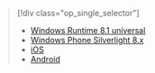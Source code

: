 > [!div class="op_single_selector"]
> 
> * [Windows Runtime 8.1 universal](../articles/notification-hubs/notification-hubs-windows-store-dotnet-send-breaking-news.md)
> * [Windows Phone Silverlight 8.x](../articles/notification-hubs/notification-hubs-windows-phone-send-breaking-news.md)
> * [iOS](../articles/notification-hubs/notification-hubs-ios-send-breaking-news.md)
> * [Android](../articles/notification-hubs/notification-hubs-aspnet-backend-android-breaking-news.md)
> 
> 

